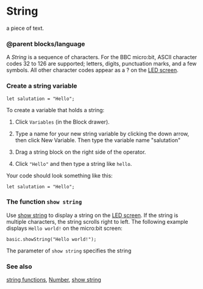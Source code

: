 # String

a piece of text.

### @parent blocks/language

A *String* is a sequence of characters. For the BBC micro:bit, ASCII character codes 32 to 126 are supported; letters, digits, punctuation marks, and a few symbols. All other character codes appear as a ? on the [LED screen](/device/screen).

### Create a string variable

```block
let salutation = "Hello";
```

To create a variable that holds a string:

1. Click `Variables` (in the Block drawer).

2. Type a name for your new string variable by clicking the down arrow, then click New Variable. Then type the variable name "salutation"

2. Drag a string block on the right side of the operator.

3. Click `"Hello"` and then type a string like `hello`.

Your code should look something like this:

```block
let salutation = "Hello";
```

### The function `show string`

Use [show string](/reference/basic/show-string) to display a string on the [LED screen](/device/screen). 
If the string is multiple characters, the string scrolls right to left. The following example displays `Hello world!` on the micro:bit screen:

```block
basic.showString("Hello world!");
```

The  parameter of `show string` specifies the string

### See also
 
[string functions](/reference/types/string-functions), [Number](/reference/types/number), [show string](/reference/basic/show-string)

